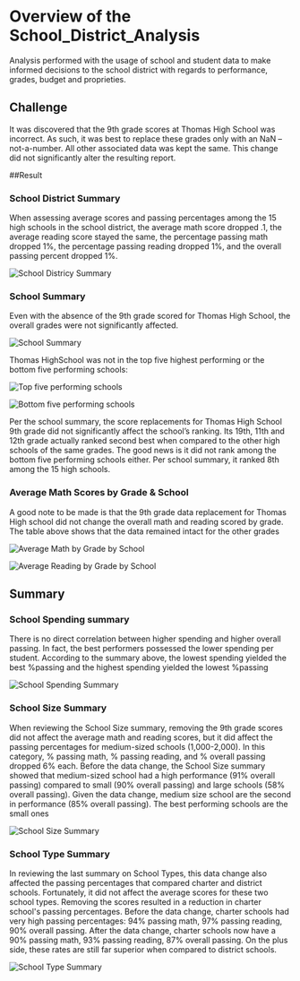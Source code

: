 # Overview of the School_District_Analysis
Analysis performed with the usage of school and student data to make informed decisions to the school district with regards to performance, grades, budget and proprieties.

## Challenge
It was discovered that the 9th grade scores at Thomas High School was incorrect. As such, it was best to replace these grades only with an NaN – not-a-number. All other associated data was kept the same. This change did not significantly alter the resulting report.

##Result
### School District Summary
When assessing average scores and passing percentages among the 15 high schools in the school district, the average math score dropped .1, the average reading score stayed the same, the percentage passing math dropped 1%, the percentage passing reading dropped 1%, and the overall passing percent dropped 1%.

![School Districy Summary](https://github.com/hmohabir/School_District_Analysis/blob/main/School%20District%20Summary.png)

### School Summary
Even with the absence of the 9th grade scored for Thomas High School, the overall grades were not significantly affected.

![School Summary](https://github.com/hmohabir/School_District_Analysis/blob/main/School%20Summary.png)

Thomas HighSchool was not in the top five highest performing or the bottom five performing schools:

![Top five performing schools](https://github.com/hmohabir/School_District_Analysis/blob/main/Top%20Five%20Performing%20Schools.png)

![Bottom five performing schools](https://github.com/hmohabir/School_District_Analysis/blob/main/Bottom%20Five%20Performing%20Schools.png)

Per the school summary, the score replacements for Thomas High School 9th grade did not significantly affect the school’s ranking. Its 19th, 11th and 12th grade actually ranked second best when compared to the other high schools of the same grades. The good news is it did not rank among the bottom five performing schools either. Per school summary, it ranked 8th among the 15 high schools.

### Average Math Scores by Grade & School

A good note to be made is that the 9th grade data replacement for Thomas High school did not change the overall math and reading scored by grade. The table above shows that the data remained intact for the other grades 

![Average Math by Grade by School](https://github.com/hmohabir/School_District_Analysis/blob/main/Average%20Math%20by%20Grade.png)

![Average Reading by Grade by School](https://github.com/hmohabir/School_District_Analysis/blob/main/Average%20Reading%20by%20Grade.png)

## Summary

### School Spending summary

There is no direct correlation between higher spending and higher overall passing. In fact, the best performers possessed the lower spending per student. 
According to the summary above, the lowest spending yielded the best %passing and the highest spending yielded the lowest %passing

![School Spending Summary](https://github.com/hmohabir/School_District_Analysis/blob/main/School%20Spending%20Summary.png)

### School Size Summary

When reviewing the School Size summary, removing the 9th grade scores did not affect the average math and reading scores, but it did affect the passing percentages for medium-sized schools (1,000-2,000). In this category, % passing math, % passing reading, and % overall passing dropped 6% each. Before the data change, the School Size summary showed that medium-sized school had a high performance (91% overall passing) compared to small (90% overall passing) and large schools (58% overall passing). Given the data change, medium size school are the second in performance (85% overall passing). The best performing schools are the small ones

![School Size Summary](https://github.com/hmohabir/School_District_Analysis/blob/main/School%20Size%20Summary.png)

### School Type Summary

In reviewing the last summary on School Types, this data change also affected the passing percentages that compared charter and district schools. Fortunately, it did not affect the average scores for these two school types. Removing the scores resulted in a reduction in charter school's passing percentages. Before the data change, charter schools had very high passing percentages: 94% passing math, 97% passing reading, 90% overall passing. After the data change, charter schools now have a 90% passing math, 93% passing reading, 87% overall passing. On the plus side, these rates are still far superior when compared to district schools.

![School Type Summary](https://github.com/hmohabir/School_District_Analysis/blob/main/School%20Type%20Summary.png)


### 
